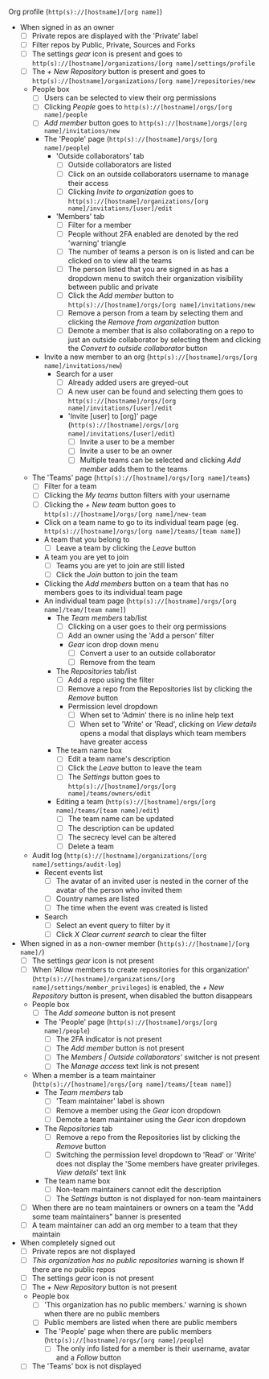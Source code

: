 Org profile (`http(s)://[hostname]/[org name]`)
  - When signed in as an owner
    - [ ] Private repos are displayed with the 'Private' label
    - [ ] Filter repos by Public, Private, Sources and Forks
    - [ ] The settings *gear* icon is present and goes to `http(s)://[hostname]/organizations/[org name]/settings/profile`
    - [ ] The *+ New Repository* button is present and goes to `http(s)://[hostname]/organizations/[org name]/repositories/new`
    - People box
      - [ ] Users can be selected to view their org permissions
      - [ ] Clicking *People* goes to `http(s)://[hostname]/orgs/[org name]/people`
      - [ ] *Add member* button goes to `http(s)://[hostname]/orgs/[org name]/invitations/new`
      - The 'People' page (`http(s)://[hostname]/orgs/[org name]/people`)
        - 'Outside collaborators' tab
          - [ ] Outside collaborators are listed
          - [ ] Click on an outside collaborators username to manage their access
          - [ ] Clicking *Invite to organization* goes to `http(s)://[hostname]/organizations/[org name]/invitations/[user]/edit`
        - 'Members' tab
          - [ ] Filter for a member
          - [ ] People without 2FA enabled are denoted by the red 'warning' triangle
          - [ ] The number of teams a person is on is listed and can be clicked on to view all the teams
          - [ ] The person listed that you are signed in as has a dropdown menu to switch their organization visibility between public and private
          - [ ] Click the *Add member* button to `http(s)://[hostname]/orgs/[org name]/invitations/new`
          - [ ] Remove a person from a team by selecting them and clicking the *Remove from organization* button
          - [ ] Demote a member that is also collaborating on a repo to just an outside collaborator by selecting them and clicking the *Convert to outside collaborator* button
      - Invite a new member to an org (`http(s)://[hostname]/orgs/[org name]/invitations/new`)
        - Search for a user
          - [ ] Already added users are greyed-out
          - [ ] A new user can be found and selecting them goes to `http(s)://[hostname]/orgs/[org name]/invitations/[user]/edit`
          - 'Invite [user] to [org]' page (`http(s)://[hostname]/orgs/[org name]/invitations/[user]/edit`)
            - [ ] Invite a user to be a member
            - [ ] Invite a user to be an owner
            - [ ] Multiple teams can be selected and clicking *Add member* adds them to the teams
    - The 'Teams' page (`http(s)://[hostname]/orgs/[org name]/teams`)
      - [ ] Filter for a team
      - [ ] Clicking the *My teams* button filters with your username
      - [ ] Clicking the *+ New team* button goes to `http(s)://[hostname]/orgs/[org name]/new-team`
      - Click on a team name to go to its individual team page (eg. `http(s)://[hostname]/orgs/[org name]/teams/[team name]`)
      - A team that you belong to
        - [ ] Leave a team by clicking the *Leave* button
      - A team you are yet to join
        - [ ] Teams you are yet to join are still listed
        - [ ] Click the *Join* button to join the team
      - Clicking the *Add members* button on a team that has no members goes to its individual team page
      - An individual team page (`http(s)://[hostname]/orgs/[org name]/team/[team name]`)
        - The *Team members* tab/list
          - [ ] Clicking on a user goes to their org permissions
          - [ ] Add an owner using the 'Add a person' filter
          - *Gear* icon drop down menu
            - [ ] Convert a user to an outside collaborator
            - [ ] Remove from the team
        - The *Repositories* tab/list
            - [ ] Add a repo using the filter
            - [ ] Remove a repo from the Repositories list by clicking the *Remove* button
            - Permission level dropdown
              - [ ] When set to 'Admin' there is no inline help text
              - [ ] When set to 'Write' or 'Read', clicking on *View details* opens a modal that displays which team members have greater access
        - The team name box
          - [ ] Edit a team name's description
          - [ ] Click the *Leave* button to leave the team
          - [ ] The *Settings* button goes to `http(s)://[hostname]/orgs/[org name]/teams/owners/edit`
        - Editing a team (`http(s)://[hostname]/orgs/[org name]/teams/[team name]/edit`)
          - [ ] The team name can be updated
          - [ ] The description can be updated
          - [ ] The secrecy level can be altered
          - [ ] Delete a team
    - Audit log (`http(s)://[hostname]/organizations/[org name]/settings/audit-log`)
      - Recent events list
        - [ ] The avatar of an invited user is nested in the corner of the avatar of the person who invited them
        - [ ] Country names are listed
        - [ ] The time when the event was created is listed
      - Search
        - [ ] Select an event query to filter by it
        - [ ] Click *X Clear current search* to clear the filter
  - When signed in as a non-owner member (`http(s)://[hostname]/[org name]/`)
    - [ ] The settings *gear* icon is not present
    - [ ] When 'Allow members to create repositories for this organization' (`http(s)://[hostname]/organizations/[org name]/settings/member_privileges`) is enabled, the *+ New Repository* button is present, when disabled the button disappears
    - People box
      - [ ] The *Add someone* button is not present
      - The 'People' page (`http(s)://[hostname]/orgs/[org name]/people`)
        - [ ] The 2FA indicator is not present
        - [ ] The *Add member* button is not present
        - [ ] The *Members | Outside collaborators'* switcher is not present
        - [ ] The *Manage access* text link is not present
    - When a member is a team maintainer  (`http(s)://[hostname]/orgs/[org name]/teams/[team name]`)
      - The *Team members* tab
        - [ ] 'Team maintainer' label is shown
        - [ ] Remove a member using the *Gear* icon dropdown
        - [ ] Demote a team maintainer using the *Gear* icon dropdown
      - The *Repositories* tab
        - [ ] Remove a repo from the Repositories list by clicking the *Remove* button
        - [ ] Switching the permission level dropdown to 'Read' or 'Write' does not display the 'Some members have greater privileges. *View details*' text link
      - The team name box
        - [ ] Non-team maintainers cannot edit the description
        - [ ] The *Settings* button is not displayed for non-team maintainers
    - [ ] When there are no team maintainers or owners on a team the "Add some team maintainers" banner is presented
    - [ ] A team maintainer can add an org member to a team that they maintain
  - When completely signed out
    - [ ] Private repos are not displayed
    - [ ] *This organization has no public repositories* warning is shown If there are no public repos
    - [ ] The settings *gear* icon is not present
    - [ ] The *+ New Repository* button is not present
    - People box
      - [ ] 'This organization has no public members.' warning is shown when there are no public members
      - [ ] Public members are listed when there are public members
      - The 'People' page when there are public members (`http(s)://[hostname]/orgs/[org name]/people`)
        - [ ] The only info listed for a member is their username, avatar and a *Follow* button
    - [ ] The 'Teams' box is not displayed
